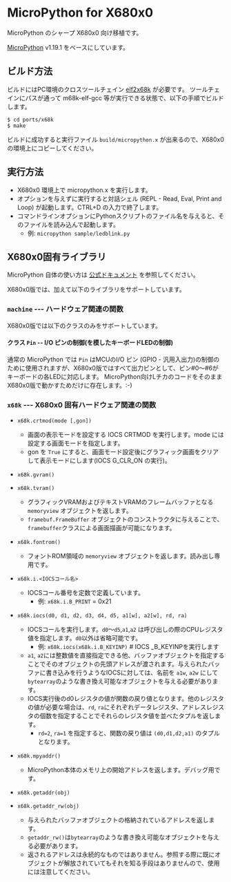 # MicroPython for X680x0

MicroPython のシャープ X680x0 向け移植です。

[MicroPython](https://micropython.org/) v1.19.1 をベースにしています。

## ビルド方法

ビルドにはPC環境のクロスツールチェイン [elf2x68k](https://github.com/yunkya2/elf2x68k) が必要です。
ツールチェインにパスが通って m68k-elf-gcc 等が実行できる状態で、以下の手順でビルドします。

```
$ cd ports/x68k
$ make
```

ビルドに成功すると実行ファイル `build/micropython.x` が出来るので、X680x0 の環境上にコピーしてください。

## 実行方法

* X680x0 環境上で micropython.x を実行します。
* オプションを与えずに実行すると対話シェル (REPL - Read, Eval, Print and Loop) が起動します。CTRL+D の入力で終了します。
* コマンドラインオプションにPythonスクリプトのファイル名を与えると、そのファイルを読み込んで起動します。
  * 例: `micropython sample/ledblink.py`

## X680x0固有ライブラリ

MicroPython 自体の使い方は [公式ドキュメント](https://micropython-docs-ja.readthedocs.io/ja/v1.19.1ja/index.html) を参照してください。

X680x0版では、加えて以下のライブラリをサポートしています。

### `machine` --- ハードウェア関連の関数

X680x0版では以下のクラスのみをサポートしています。

#### クラス `Pin` -- I/O ピンの制御(を模したキーボードLEDの制御)

通常の MicroPython では `Pin` はMCUのI/O ピン (GPIO - 汎用入出力)の制御のために使用されますが、X680x0版ではすべて出力ピンとして、ピン#0～#6がキーボードの各LEDに対応します。
MicroPython向けLチカのコードをそのままX680x0版で動かすためだけに存在します。:-)

### `x68k` --- X680x0 固有ハードウェア関連の関数

* `x68k.crtmod(mode [,gon])`
  * 画面の表示モードを設定する IOCS CRTMOD を実行します。mode には設定する画面モードを指定します。
  * gon を `True` にすると、画面モード設定後にグラフィック画面をクリアして表示モードにします(IOCS G_CLR_ON の実行)。

* `x68k.gvram()`
* `x68k.tvram()`
  * グラフィックVRAMおよびテキストVRAMのフレームバッファとなる `memoryview` オブジェクトを返します。
  * `framebuf.FrameBuffer` オブジェクトのコンストラクタに与えることで、`framebuffer`クラスによる画面描画が可能になります。
* `x68k.fontrom()`
  * フォントROM領域の `memoryview` オブジェクトを返します。読み出し専用です。

* `x68k.i.<IOCSコール名>`
  * IOCSコール番号を定数で定義しています。
    * 例: `x68k.i.B_PRINT` = 0x21
* `x68k.iocs(d0, d1, d2, d3, d4, d5, a1[w], a2[w], rd, ra)`
  * IOCSコールを実行します。`d0`～`d5`,`a1`,`a2` は呼び出しの際のCPUレジスタ値を指定します。`d0`以外は省略可能です。
    * 例: `x68k.iocs(x68k.i.B_KEYINP)`  # IOCS _B_KEYINPを実行します
  * `a1`, `a2`には整数値を直接指定できる他、バッファオブジェクトを指定することでそのオブジェクトの先頭アドレスが渡されます。与えられたバッファに書き込みを行うようなIOCSに対しては、名前を `a1w`, `a2w` にして`bytearray`のような書き換え可能なオブジェクトを与える必要があります。
  * IOCS実行後のd0レジスタの値が関数の戻り値となります。他のレジスタの値が必要な場合は、`rd`, `ra`にそれぞれデータレジスタ、アドレスレジスタの個数を指定することでそれらのレジスタ値を並べたタプルを返します。
    * `rd=2`, `ra=1` を指定すると、関数の戻り値は `(d0,d1,d2,a1)` のタプルとなります。

* `x68k.mpyaddr()`
  * MicroPython本体のメモリ上の開始アドレスを返します。デバッグ用です。

* `x68k.getaddr(obj)`
* `x68k.getaddr_rw(obj)`
  * 与えられたバッファオブジェクトの格納されているアドレスを返します。
  * `getaddr_rw()`は`bytearray`のような書き換え可能なオブジェクトを与える必要があります。
  * 返されるアドレスは永続的なものではありません。参照する際に既にオブジェクトが解放されていてもそれを知る手段はありませんので、使用には注意してください。
